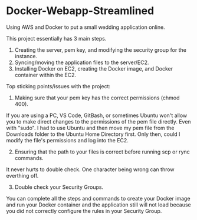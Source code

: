 # Docker-Webapp-Streamlined
Using AWS and Docker to put a small wedding application online.

This project essentially has 3 main steps.
1. Creating the server, pem key, and modifying the security group for the instance.
2. Syncing/moving the application files to the server/EC2.
3. Installing Docker on EC2, creating the Docker image, and Docker container within the EC2.

Top sticking points/issues with the project:
1. Making sure that your pem key has the correct permissions (chmod 400).

If you are using a PC, VS Code, GitBash, or sometimes Ubuntu won't allow you to make direct changes to the permissions of the pem file directly. Even with "sudo". I had to use Ubuntu and then move my pem file from the Downloads folder to the Ubuntu Home Directory first. Only then, could I modify the file's permissions and log into the EC2.

2. Ensuring that the path to your files is correct before running scp or rync commands.

It never hurts to double check. One character being wrong can throw everthing off.

3. Double check your Security Groups.

You can complete all the steps and commands to create your Docker image and run your Docker container and the application still will not load because you did not correctly configure the rules in your Security Group.
